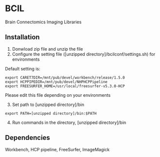 # BCIL

Brain Connectomics Imaging Libraries


## Installation
1. Donwload zip file and unzip the file
2. Configure the setting file ([unzipped directory]/bcilconf/settings.sh) for environments

Default setting is:
```
export CARET7DIR=/mnt/pub/devel/workbench/release/1.5.0
export HCPPIPEDIR=/mnt/pub/devel/NHPHCPPipeline
export FREESURFER_HOME=/usr/local/freesurfer-v5.3.0-HCP
```
Please edit this file depending on your environments

3. Set path to [unzipped directory]/bin
```
export PATH=[unzipped directory]/bin:$PATH
```
4. Run commands in the directory, [unzipped directory]/bin

## Dependencies
Workbench, HCP pipeline, FreeSurfer, ImageMagick
